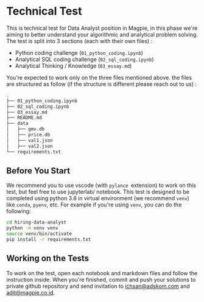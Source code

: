 # Technical Test

This is technical test for Data Analyst position in Magpie, in this phase we're aiming to better understand your algorithmic and analytical problem solving. The test is split into 3 sections (each with their own files) :
- Python coding challenge (`01_python_coding.ipynb`)
- Analytical SQL coding challenge (`02_sql_coding.ipynb`)
- Analytical Thinking / Knowledge (`03_essay.md`)

You're expected to work only on the three files mentioned above. the files are structured as follow (if the structure is different please reach out to us) :

```bash
.
├── 01_python_coding.ipynb
├── 02_sql_coding.ipynb
├── 03_essay.md
├── README.md
├── data
│   ├── gmv.db
│   ├── price.db
│   ├── val1.json
│   ├── val2.json
└── requirements.txt
```

## Before You Start

We recommend you to use vscode (with `pylance `extension) to work on this test, but feel free to use jupyterlab/ notebook. This test is designed to be completed using python 3.8 in virtual environment (we recommend `venv`) like `conda`, `pyenv`, etc. 
For example if you're using `venv`, you can do the following:
```bash
cd hiring-data-analyst
python -m venv venv
source venv/bin/activate
pip install -r requirements.txt
```

## Working on the Tests

To work on the test, open each notebook and markdown files and follow the instruction inside. When you're finished, commit and push your solutions to private github repository and send invitation to ichsan@adskom.com and adit@magpie.co.id.
